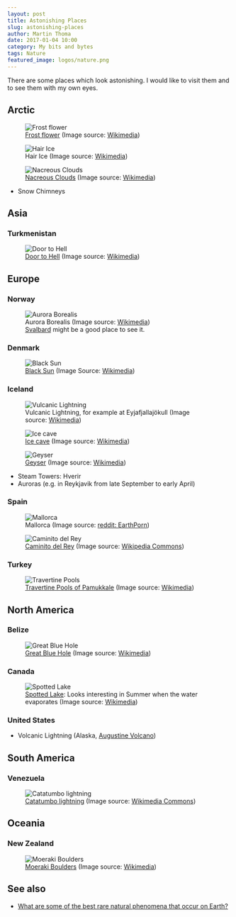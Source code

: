 ```yaml
---
layout: post
title: Astonishing Places
slug: astonishing-places
author: Martin Thoma
date: 2017-01-04 10:00
category: My bits and bytes
tags: Nature
featured_image: logos/nature.png
---
```

There are some places which look astonishing. I would like to visit them and
to see them with my own eyes.

## Arctic

<figure class="wp-caption aligncenter img-thumbnail">
    <img src="../images/2017/01/frost-flower.jpg" alt="Frost flower" />
    <figcaption class="text-center"><a href="https://en.wikipedia.org/wiki/Frost_flower">Frost flower</a> (Image source: <a href="https://commons.wikimedia.org/wiki/File:Cristaux_de_givre_au_Hohneck_-_dsdm11646.jpg">Wikimedia</a>)</figcaption>
</figure>

<figure class="wp-caption aligncenter img-thumbnail">
    <img src="../images/2017/01/hair-ice.jpg" alt="Hair Ice" />
    <figcaption class="text-center">Hair Ice (Image source: <a href="https://commons.wikimedia.org/wiki/File:FrostBeardDetail.jpg">Wikimedia</a>)</figcaption>
</figure>

<figure class="wp-caption aligncenter img-thumbnail">
    <img src="../images/2017/01/nacreous-clouds.jpg" alt="Nacreous Clouds" />
    <figcaption class="text-center"><a href="https://en.wikipedia.org/wiki/Polar_stratospheric_cloud">Nacreous Clouds</a> (Image source: <a href="https://en.wikipedia.org/wiki/File:Polar_Stratospheric_Cloud_type_I_above_Cirrus.jpg">Wikimedia</a>)</figcaption>
</figure>

* Snow Chimneys


## Asia

### Turkmenistan

<figure class="wp-caption aligncenter img-thumbnail">
    <img src="../images/2017/01/door-to-hell.jpg" alt="Door to Hell" />
    <figcaption class="text-center"><a href="https://en.wikipedia.org/wiki/Door_to_Hell">Door to Hell</a> (Image source: <a href="https://commons.wikimedia.org/wiki/File:Central_Asia_100.jpg">Wikimedia</a>)</figcaption>
</figure>


## Europe

### Norway

<figure class="wp-caption aligncenter img-thumbnail">
    <img src="../images/2017/01/aurora-borealis.jpg" alt="Aurora Borealis" />
    <figcaption class="text-center">Aurora Borealis (Image source: <a href="https://commons.wikimedia.org/wiki/File:Polarlicht_2.jpg">Wikimedia</a>)<br/><a href="https://en.wikipedia.org/wiki/Svalbard">Svalbard</a> might be a good place to see it.</figcaption>
</figure>

### Denmark

<figure class="wp-caption aligncenter img-thumbnail">
    <img src="../images/2017/01/black-sun.jpg" alt="Black Sun" />
    <figcaption class="text-center"><a href="https://en.wikipedia.org/wiki/File:Sort_sol_pdfnet2.jpg">Black Sun</a> (Image Source: <a href="https://en.wikipedia.org/wiki/File:Sort_sol_pdfnet2.jpg">Wikimedia</a>)</figcaption>
</figure>


### Iceland

<figure class="wp-caption aligncenter img-thumbnail">
    <img src="../images/2017/01/vulcanic-lightning.jpg" alt="Vulcanic Lightning" />
    <figcaption class="text-center">Vulcanic Lightning, for example at Eyjafjallajökull (Image source: <a href="https://commons.wikimedia.org/wiki/File:Rinjani_1994.jpg">Wikimedia</a>)</figcaption>
</figure>

<figure class="wp-caption aligncenter img-thumbnail">
    <img src="../images/2017/01/ice-cave.jpg" alt="Ice cave" />
    <figcaption class="text-center"><a href="https://en.wikipedia.org/wiki/File:Icemass2.jpg">Ice cave</a> (Image source: <a href="https://en.wikipedia.org/wiki/File:Icemass2.jpg">Wikimedia</a>)</figcaption>
</figure>

<figure class="wp-caption aligncenter img-thumbnail">
    <img src="../images/2017/01/geyser.jpg" alt="Geyser" />
    <figcaption class="text-center"><a href="https://en.wikipedia.org/wiki/Geyser">Geyser</a> (Image source: <a href="https://en.wikipedia.org/wiki/File:Steam_Phase_eruption_of_Castle_geyser_with_double_rainbow.jpg">Wikimedia</a>)</figcaption>
</figure>

* Steam Towers: Hverir
* Auroras (e.g. in Reykjavik from late September to early April)


### Spain

<figure class="wp-caption aligncenter img-thumbnail">
    <img src="../images/2017/01/mallorca.jpg" alt="Mallorca" />
    <figcaption class="text-center">Mallorca (Image source: <a href="https://www.reddit.com/r/EarthPorn/comments/5mvhl7/majorca_spain_oc_3878x2586/">reddit: EarthPorn</a>)</figcaption>
</figure>

<figure class="wp-caption aligncenter img-thumbnail">
    <img src="../images/2017/01/caminito-del-rey.jpg" alt="Caminito del Rey" />
    <figcaption class="text-center"><a href="https://en.wikipedia.org/wiki/Caminito_del_Rey">Caminito del Rey</a> (Image source: <a href="https://commons.wikimedia.org/wiki/File:Caminito_del_Rey_4.jpg">Wikipedia Commons</a>)</figcaption>
</figure>


### Turkey

<figure class="wp-caption aligncenter img-thumbnail">
    <img src="../images/2017/01/travertine-pools.jpg" alt="Travertine Pools" />
    <figcaption class="text-center"><a href="https://en.wikipedia.org/wiki/Pamukkale">Travertine Pools of Pamukkale</a> (Image source: <a href="https://commons.wikimedia.org/wiki/File:Pamukkale_Hierapolis_Travertine_pools.JPG">Wikimedia</a>)</figcaption>
</figure>


## North America

### Belize

<figure class="wp-caption aligncenter img-thumbnail">
    <img src="../images/2017/01/great-blue-hole.jpg" alt="Great Blue Hole" />
    <figcaption class="text-center"><a href="https://en.wikipedia.org/wiki/Great_Blue_Hole">Great Blue Hole</a> (Image source: <a href="https://commons.wikimedia.org/wiki/File:Great_Blue_Hole.jpg">Wikimedia</a>)</figcaption>
</figure>


### Canada

<figure class="wp-caption aligncenter img-thumbnail">
    <img src="../images/2017/01/spotted-lake.jpg" alt="Spotted Lake" />
    <figcaption class="text-center"><a href="https://en.wikipedia.org/wiki/Spotted_Lake">Spotted Lake</a>: Looks interesting
in Summer when the water evaporates (Image source: <a href="https://commons.wikimedia.org/wiki/File:Spotted_Lake_-_panoramio.jpg">Wikimedia</a>)</figcaption>
</figure>


### United States

* Volcanic Lightning (Alaska, [Augustine Volcano](https://en.wikipedia.org/wiki/Augustine_Volcano))

## South America

### Venezuela

<figure class="wp-caption aligncenter img-thumbnail">
    <img src="../images/2017/01/catatumbo-lightning.jpg" alt="Catatumbo lightning" />
    <figcaption class="text-center"><a href="https://en.wikipedia.org/wiki/Catatumbo_lightning">Catatumbo lightning</a> (Image source: <a href="https://commons.wikimedia.org/wiki/File:Catatumbo_Lightning_-_Rayo_del_Catatumbo_(22668686290).jpg">Wikimedia Commons</a>)</figcaption>
</figure>

## Oceania

### New Zealand

<figure class="wp-caption aligncenter img-thumbnail">
    <img src="../images/2017/01/moeraki-boulders.jpg" alt="Moeraki Boulders" />
    <figcaption class="text-center"><a href="https://en.wikipedia.org/wiki/Moeraki_Boulders">Moeraki Boulders</a> (Image source: <a href="https://commons.wikimedia.org/wiki/File:Beach_at_Moeraki_Boulders_on_a_foggy_day.jpg">Wikimedia</a>)</figcaption>
</figure>


## See also

* [What are some of the best rare natural phenomena that occur on Earth?](http://www.quora.com/What-are-some-of-the-best-rare-natural-phenomena-that-occur-on-Earth)